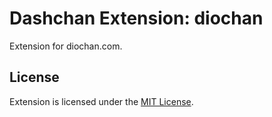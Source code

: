 # Dashchan Extension: diochan

Extension for diochan.com.

## License

Extension is licensed under the [MIT License](LICENSE).
